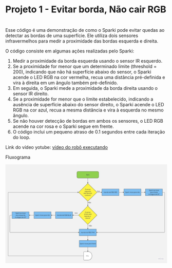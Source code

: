 # Projeto 1 - Evitar borda, Não cair RGB <h1>

Esse código é uma demonstração de como o Sparki pode evitar quedas ao detectar as bordas de uma superfície. Ele utiliza dois sensores infravermelhos para medir a proximidade das bordas esquerda e direita.

O código consiste em algumas ações realizadas pelo Sparki:

1. Medir a proximidade da borda esquerda usando o sensor IR esquerdo.
2. Se a proximidade for menor que um determinado limite (threshold = 200), indicando que não há superfície abaixo do sensor, o Sparki acende o LED RGB na cor vermelha, recua uma distância pré-definida e vira à direita em um ângulo também pré-definido.
3. Em seguida, o Sparki mede a proximidade da borda direita usando o sensor IR direito.
4. Se a proximidade for menor que o limite estabelecido, indicando a ausência de superfície abaixo do sensor direito, o Sparki acende o LED RGB na cor azul, recua a mesma distância e vira à esquerda no mesmo ângulo.
5. Se não houver detecção de bordas em ambos os sensores, o LED RGB acende na cor rosa e o Sparki segue em frente.
6. O código inclui um pequeno atraso de 0.1 segundos entre cada iteração do loop.


Link do vídeo yotube: 
[vídeo do robô executando](https://youtu.be/We9_DYo-2kw)

 Fluxograma 
 
 ![projeto1](img/fluxograma_projeto_1.png)
